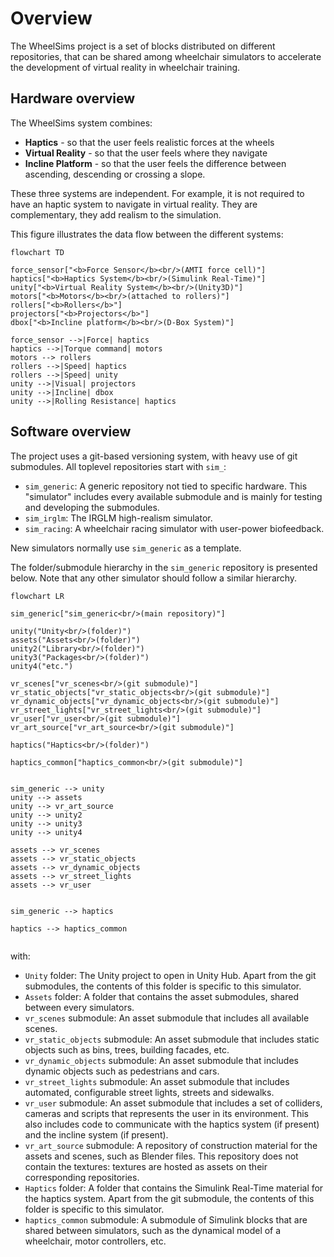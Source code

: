 # Overview

The WheelSims project is a set of blocks distributed on different repositories, that can be shared among wheelchair simulators to accelerate the development of virtual reality in wheelchair training.

## Hardware overview

The WheelSims system combines:

- **Haptics** - so that the user feels realistic forces at the wheels
- **Virtual Reality** - so that the user feels where they navigate
- **Incline Platform** - so that the user feels the difference between ascending, descending or crossing a slope.

These three systems are independent. For example, it is not required to have an haptic system to navigate in virtual reality. They are complementary, they add realism to the simulation.

This figure illustrates the data flow between the different systems:


```mermaid
flowchart TD

force_sensor["<b>Force Sensor</b><br/>(AMTI force cell)"]
haptics["<b>Haptics System</b><br/>(Simulink Real-Time)"]
unity["<b>Virtual Reality System</b><br/>(Unity3D)"]
motors["<b>Motors</b><br/>(attached to rollers)"]
rollers["<b>Rollers</b>"]
projectors["<b>Projectors</b>"]
dbox["<b>Incline platform</b><br/>(D-Box System)"]

force_sensor -->|Force| haptics
haptics -->|Torque command| motors
motors --> rollers
rollers -->|Speed| haptics
rollers -->|Speed| unity
unity -->|Visual| projectors
unity -->|Incline| dbox
unity -->|Rolling Resistance| haptics

```


## Software overview

The project uses a git-based versioning system, with heavy use of git submodules. All toplevel repositories start with `sim_`:

- `sim_generic`: A generic repository not tied to specific hardware. This "simulator" includes every available submodule and is mainly for testing and developing the submodules.
- `sim_irglm`: The IRGLM high-realism simulator.
- `sim_racing`: A wheelchair racing simulator with user-power biofeedback.

New simulators normally use `sim_generic` as a template.

The folder/submodule hierarchy in the `sim_generic` repository is presented below. Note that any other simulator should follow a similar hierarchy.

```mermaid
flowchart LR

sim_generic["sim_generic<br/>(main repository)"]

unity("Unity<br/>(folder)")
assets("Assets<br/>(folder)")
unity2("Library<br/>(folder)")
unity3("Packages<br/>(folder)")
unity4("etc.")

vr_scenes["vr_scenes<br/>(git submodule)"]
vr_static_objects["vr_static_objects<br/>(git submodule)"]
vr_dynamic_objects["vr_dynamic_objects<br/>(git submodule)"]
vr_street_lights["vr_street_lights<br/>(git submodule)"]
vr_user["vr_user<br/>(git submodule)"]
vr_art_source["vr_art_source<br/>(git submodule)"]

haptics("Haptics<br/>(folder)")

haptics_common["haptics_common<br/>(git submodule)"]


sim_generic --> unity
unity --> assets
unity --> vr_art_source
unity --> unity2
unity --> unity3
unity --> unity4

assets --> vr_scenes
assets --> vr_static_objects
assets --> vr_dynamic_objects
assets --> vr_street_lights
assets --> vr_user


sim_generic --> haptics

haptics --> haptics_common


```
with:

- `Unity` folder: The Unity project to open in Unity Hub. Apart from the git submodules, the contents of this folder is specific to this simulator.
- `Assets` folder: A folder that contains the asset submodules, shared between every simulators.
- `vr_scenes` submodule: An asset submodule that includes all available scenes.
- `vr_static_objects` submodule: An asset submodule that includes static objects such as bins, trees, building facades, etc.
- `vr_dynamic_objects` submodule: An asset submodule that includes dynamic objects such as pedestrians and cars.
- `vr_street_lights` submodule: An asset submodule that includes automated, configurable street lights, streets and sidewalks.
- `vr_user` submodule: An asset submodule that includes a set of colliders, cameras and scripts that represents the user in its environment. This also includes code to communicate with the haptics system (if present) and the incline system (if present).
- `vr_art_source` submodule: A repository of construction material for the assets and scenes, such as Blender files. This repository does not contain the textures: textures are hosted as assets on their corresponding repositories.
- `Haptics` folder: A folder that contains the Simulink Real-Time material for the haptics system. Apart from the git submodule, the contents of this folder is specific to this simulator.
- `haptics_common` submodule: A submodule of Simulink blocks that are shared between simulators, such as the dynamical model of a wheelchair, motor controllers, etc.
